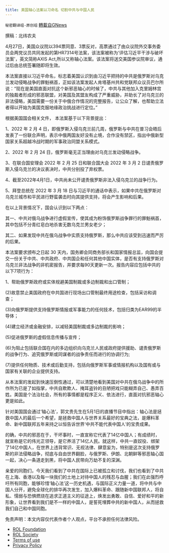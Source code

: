 ```yaml
---
title: 美国轴心法案以习命名 切割中共与中国人民
---
```

`秘密翻译组-原创组` [轉載自GNews](https://gnews.org/zh-hans/2475321/)

撰稿：北纬农夫
 
4月27日，美国众议院以394票同意、3票反对，高票通过了由众议院外交事务委员会两党议员共同发起的第HR7314号法案，该法案被称为‘评估习近平干涉与破坏法案’，英文简称AXIS Act,所以又称轴心法案。该法案将送交美国参议院审议，通过后由总统签署随即将生效。
 
本法案直接以习近平命名，标志着美国认识到由习近平把持的中共是俄罗斯对乌克兰发动侵略战争的罪魁祸首，正如该法案发起人肯塔基州共和党联邦众议员巴尔所说：“现在是美国直面对抗这个新邪恶轴心的时候了，中共与其他加入克里姆林宫的独裁者形成的邪恶联盟，对美国及其盟友构成了严重威胁，并助长了对乌克兰的非法侵略，美国需要一份关于中俄合作情况的完整报告，让公众了解，也帮助立法者得以开始为美国克服地缘政治挑战进行定位。”
 
根据美国国会相关文件， 本法案基于以下背景提出：
 
1、2022 年 2 月 4 日，即俄罗斯入侵乌克兰前几周，俄罗斯与中共在普习会晤后发表了一份联合声明，表示中俄两国友好没有止境，合作没有禁区，指出中俄新型国家关系超越冷战时期的军事政治同盟关系模式。
 
2、2022 年 2 月 24 日，俄罗斯毫无正当理由对乌克兰发动侵略战争。
 
3、在联合国安理会 2022 年 2 月 25 日和联合国大会 2022 年 3 月 2 日谴责俄罗斯入侵乌克兰的决议表决时，中共分别投了弃权票。
 
4、截至2022年4月1日，中共尚未公开谴责俄罗斯非法入侵乌克兰的战争行为。
 
5、拜登总统在 2022 年 3 月 18 日与习近平的通话中表示，如果中共在俄罗斯对乌克兰城市和平民进行野蛮袭击时向其提供支持，将会产生影响和后果。
 
在以上背景情况下，国会认识到以下两点：
 
其一、中共对俄乌战争进行虚假宣传，使其成为粉饰俄罗斯战争罪行的罪魁祸首，其中包括不分青红皂白地杀害无数乌克兰男女老少；
 
其二、如果发现中共在俄乌战争中实质支持俄罗斯，那么中共应该受到迅速而严厉的后果。
 
本法案要求颁布之日起 30 天内，国务卿会同商务部长和国家情报总监，向国会提交一份关于中共、中共政府、中共国企和任何其他中国实体，是否有支持俄罗斯对乌克兰非法战争的非机密报告，并要求每90天更新一次。报告内容应包括中共的以下7项行为：
 
1、帮助俄罗斯政府或实体规避美国制裁或多边制裁和出口管制；
 
(2)故意禁止美国政府在中共国进行现场出口管制最终用途检查，包括采访和调查；
 
(3)向俄罗斯提供支持俄罗斯情报或军事能力的任何技术，包括归类为EAR99的半导体；
 
(4)建立经济或金融安排，以减轻美国制裁或多边制裁的影响；
 
(5)促进俄罗斯的虚假信息传播与宣传；
 
(6)为阻止包括联合国在内的多边组织向乌克兰人民或政府提供援助、谴责俄罗斯的战争行为、追究俄罗斯或同谋者的战争责任而进行的协调行为;
 
(7)提供任何物质、技术或后勤支持，包括向俄罗斯军事或情报机构以及国有或与国家有关联的企业提供支持。
 
从本法案的发起到快速压倒性通过，可以清楚地看到美国对中共在俄乌战争中的所作所为已是了如指掌，中共自欺欺人、掩耳盗铃的丑陋把戏只能糊弄自己、愚弄百姓。美国是个法治社会，所有的事情都是程序正义、依法进行，直面对抗邪恶轴心更是如此。
 
针对美国国会通过‘轴心法’，郭文贵先生在5月1日的直播节目中指出：轴心法是拯救中国人的最后一个希望，是拯救中国人与世界关系最好的宝典之法，是爆料革命、新中国联邦五年来持之以恒告诉世界‘中共不能代表中国人’的宝贵成果。
 
的确，中共的邪恶在于，干坏事时，一直宣称它代表了14亿中国人；有成绩时，就宣称是它的伟光正领导，是它养活了14亿人民。就这样，中共一直奴役、绑架了14亿中国人，在世界上违背常识、无视法律、肆意妄为，特别是这次支持俄罗斯的非法侵略战争，彻底与自由世界翻脸，与俄罗斯、伊朗、北朝鲜等邪恶轴心国一起，决心一条道走到黑，将中国人民带向万劫不复的深渊。
 
亲爱的同胞们，今天我们看到了中共在国际上已被孤立和讨伐，我们也看到了中共在上海、香港以及每一块我们的土地上对待中国人的残忍与血腥；我们在此强烈呼吁所有同胞，能够珍惜‘轴心法’这一历史机遇，与国际正义力量一道，将中共与中国人分开，避免全球化的排华再次发生，加入爆料革命、跟随新中国联邦人，将自私、懦弱与恐惧燃烧在追求正道主义的征途上，焕发出勇敢、自信、爱好和平的新形象，让世界看到我们是不一样的中国人，是誓死埋葬中共的新中国人，从而拯救我们自己和中国同胞。

免责声明：本文内容仅代表作者个人观点，平台不承担任何法律风险。
  
- [ROL Foundation](https://rolfoundation.org/)
- [ROL Society](https://rolsociety.org/)
- [Terms of use](https://gnews.org/terms-of-use-3/)
- [Privacy Policy](https://gnews.org/privacy-policy/)
